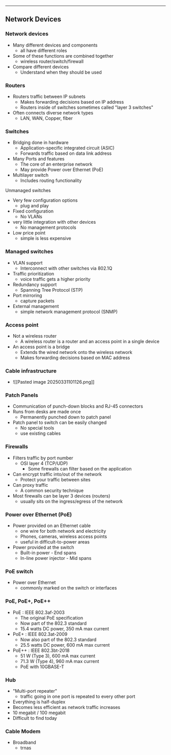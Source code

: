 
---
## Network Devices
### Network devices
- Many different devices and components
	- all have different roles
- Some of these functions are combined together
	- wireless router/switch/firewall
- Compare different devices
	- Understand when they should be used

### Routers
- Routers traffic between IP subnets
	- Makes forwarding decisions based on IP address
	- Routers inside of switches sometimes called "layer 3 switches"
- Often connects diverse network types
	- LAN, WAN, Copper, fiber

### Switches
- Bridging done in hardware
	- Application-specific integrated circuit (ASIC)
	- Forwards traffic based on data link address
- Many Ports and features
	- The core of an enterprise network
	- May provide Power over Ethernet (PoE)
- Multilayer switch
	- Includes routing functionality

Unmanaged switches
- Very few configuration options
	- plug and play
- Fixed configuration
	- No VLANs
- very little integration with other devices
	- No management protocols
- Low price point
	- simple is less expensive

### Managed switches
- VLAN support
	- Interconnect with other switches via 802.1Q
- Traffic prioritization
	- voice traffic gets a higher priority
- Redundancy support 
	- Spanning Tree Protocol (STP)
- Port mirroring
	- capture packets
- External management
	- simple network management protocol (SNMP)

### Access point
- Not a wireless router
	- A wireless router is a router and an access point in a single device
- An access point is a bridge
	- Extends the wired network onto the wireless network
	- Makes forwarding decisions based on MAC address

### Cable infrastructure
- ![[Pasted image 20250331101126.png]]

### Patch Panels
- Communication of punch-down blocks and RJ-45 connectors
- Runs from desks are made once
	- Permanently punched down to patch panel
- Patch panel to switch can be easily changed
	- No special tools 
	- use existing cables

### Firewalls
- Filters traffic by port number
	- OSI layer 4 (TCP/UDP)
		- Some firewalls can filter based on the application
- Can encrypt traffic into/out of the network
	- Protect your traffic between sites
- Can proxy traffic
	- A common security technique
- Most firewalls can be layer 3 devices (routers)
	- usually sits on the ingress/egress of the network

### Power over Ethernet (PoE)
- Power provided on an Ethernet cable
	- one wire for both network and electricity
	- Phones, cameras, wireless access points
	- useful in difficult-to-power areas
- Power provided at the switch
	- Built-in power - End spans
	- In-line power injector - Mid spans

### PoE switch
- Power over Ethernet
	- commonly marked on the switch or interfaces

### PoE, PoE+, PoE++
- PoE : IEEE 802.3af-2003
	- The original PoE specification
	- Now part of the 802.3 standard
	- 15.4 watts DC power, 350 mA max current
- PoE+ : IEEE 802.3at-2009
	- Now also part of the 802.3 standard
	- 25.5 watts DC power, 600 mA max current
- PoE++ : IEEE 802.3bt-2018
	- 51 W (Type 3), 600 mA max current
	- 71.3 W (Type 4), 960 mA max current
	- PoE with 10GBASE-T

### Hub
- "Multi-port repeater"
	- traffic going in one port is repeated to every other port
- Everything is half-duplex
- Becomes less efficient as network traffic increases
- 10 megabit / 100 megabit
- Difficult to find today

### Cable Modem
- Broadband
	- trnas
